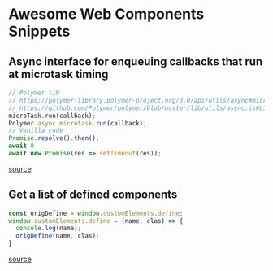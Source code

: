 # Awesome Web Components Snippets

## Async interface for enqueuing callbacks that run at microtask timing

```js
// Polymer lib
// https://polymer-library.polymer-project.org/3.0/api/utils/async#microTask.run
// https://github.com/Polymer/polymer/blob/master/lib/utils/async.js#L174
microTask.run(callback);
Polymer.async.microtask.run(callback);
// Vanilla code
Promise.resolve().then();
await 0
await new Promise(res => setTimeout(res));
```
[source](https://polymer.slack.com/archives/C03PF4L4L/p1562932408050200)

## Get a list of defined components

```js
const origDefine = window.customElements.define;
window.customElements.define = (name, clas) => {
  console.log(name);
  origDefine(name, clas);
}
```
[source](https://polymer.slack.com/archives/C03PF4L4L/p1562835614000100)
